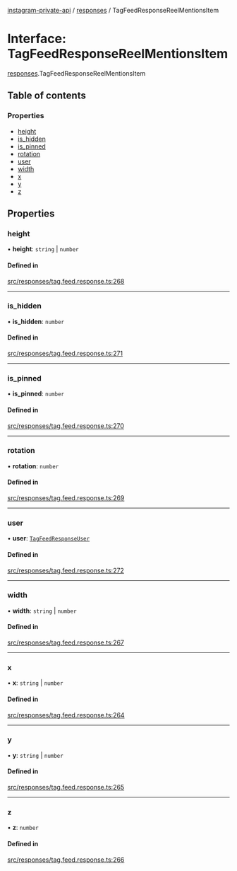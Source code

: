 [instagram-private-api](../../README.md) / [responses](../../modules/responses.md) / TagFeedResponseReelMentionsItem

# Interface: TagFeedResponseReelMentionsItem

[responses](../../modules/responses.md).TagFeedResponseReelMentionsItem

## Table of contents

### Properties

- [height](TagFeedResponseReelMentionsItem.md#height)
- [is\_hidden](TagFeedResponseReelMentionsItem.md#is_hidden)
- [is\_pinned](TagFeedResponseReelMentionsItem.md#is_pinned)
- [rotation](TagFeedResponseReelMentionsItem.md#rotation)
- [user](TagFeedResponseReelMentionsItem.md#user)
- [width](TagFeedResponseReelMentionsItem.md#width)
- [x](TagFeedResponseReelMentionsItem.md#x)
- [y](TagFeedResponseReelMentionsItem.md#y)
- [z](TagFeedResponseReelMentionsItem.md#z)

## Properties

### height

• **height**: `string` \| `number`

#### Defined in

[src/responses/tag.feed.response.ts:268](https://github.com/Nerixyz/instagram-private-api/blob/b3351b9/src/responses/tag.feed.response.ts#L268)

___

### is\_hidden

• **is\_hidden**: `number`

#### Defined in

[src/responses/tag.feed.response.ts:271](https://github.com/Nerixyz/instagram-private-api/blob/b3351b9/src/responses/tag.feed.response.ts#L271)

___

### is\_pinned

• **is\_pinned**: `number`

#### Defined in

[src/responses/tag.feed.response.ts:270](https://github.com/Nerixyz/instagram-private-api/blob/b3351b9/src/responses/tag.feed.response.ts#L270)

___

### rotation

• **rotation**: `number`

#### Defined in

[src/responses/tag.feed.response.ts:269](https://github.com/Nerixyz/instagram-private-api/blob/b3351b9/src/responses/tag.feed.response.ts#L269)

___

### user

• **user**: [`TagFeedResponseUser`](TagFeedResponseUser.md)

#### Defined in

[src/responses/tag.feed.response.ts:272](https://github.com/Nerixyz/instagram-private-api/blob/b3351b9/src/responses/tag.feed.response.ts#L272)

___

### width

• **width**: `string` \| `number`

#### Defined in

[src/responses/tag.feed.response.ts:267](https://github.com/Nerixyz/instagram-private-api/blob/b3351b9/src/responses/tag.feed.response.ts#L267)

___

### x

• **x**: `string` \| `number`

#### Defined in

[src/responses/tag.feed.response.ts:264](https://github.com/Nerixyz/instagram-private-api/blob/b3351b9/src/responses/tag.feed.response.ts#L264)

___

### y

• **y**: `string` \| `number`

#### Defined in

[src/responses/tag.feed.response.ts:265](https://github.com/Nerixyz/instagram-private-api/blob/b3351b9/src/responses/tag.feed.response.ts#L265)

___

### z

• **z**: `number`

#### Defined in

[src/responses/tag.feed.response.ts:266](https://github.com/Nerixyz/instagram-private-api/blob/b3351b9/src/responses/tag.feed.response.ts#L266)
